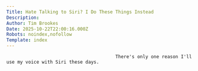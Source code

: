 ```yaml
---
Title: Hate Talking to Siri? I Do These Things Instead
Description: 
Author: Tim Brookes
Date: 2025-10-22T22:00:16.000Z
Robots: noindex,nofollow
Template: index
---
```


                                            There's only one reason I'll use my voice with Siri these days.
                                        
